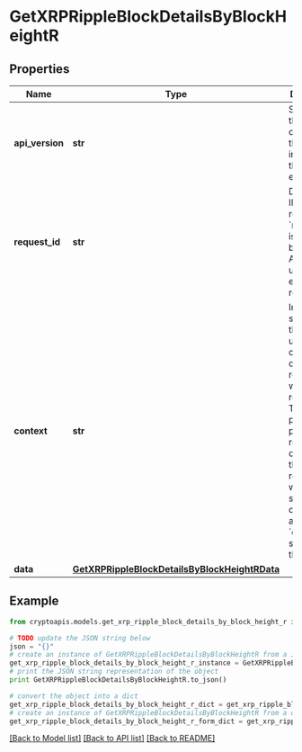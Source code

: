 # GetXRPRippleBlockDetailsByBlockHeightR


## Properties
Name | Type | Description | Notes
------------ | ------------- | ------------- | -------------
**api_version** | **str** | Specifies the version of the API that incorporates this endpoint. | 
**request_id** | **str** | Defines the ID of the request. The &#x60;requestId&#x60; is generated by Crypto APIs and it&#39;s unique for every request. | 
**context** | **str** | In batch situations the user can use the context to correlate responses with requests. This property is present regardless of whether the response was successful or returned as an error. &#x60;context&#x60; is specified by the user. | [optional] 
**data** | [**GetXRPRippleBlockDetailsByBlockHeightRData**](GetXRPRippleBlockDetailsByBlockHeightRData.md) |  | 

## Example

```python
from cryptoapis.models.get_xrp_ripple_block_details_by_block_height_r import GetXRPRippleBlockDetailsByBlockHeightR

# TODO update the JSON string below
json = "{}"
# create an instance of GetXRPRippleBlockDetailsByBlockHeightR from a JSON string
get_xrp_ripple_block_details_by_block_height_r_instance = GetXRPRippleBlockDetailsByBlockHeightR.from_json(json)
# print the JSON string representation of the object
print GetXRPRippleBlockDetailsByBlockHeightR.to_json()

# convert the object into a dict
get_xrp_ripple_block_details_by_block_height_r_dict = get_xrp_ripple_block_details_by_block_height_r_instance.to_dict()
# create an instance of GetXRPRippleBlockDetailsByBlockHeightR from a dict
get_xrp_ripple_block_details_by_block_height_r_form_dict = get_xrp_ripple_block_details_by_block_height_r.from_dict(get_xrp_ripple_block_details_by_block_height_r_dict)
```
[[Back to Model list]](../README.md#documentation-for-models) [[Back to API list]](../README.md#documentation-for-api-endpoints) [[Back to README]](../README.md)


